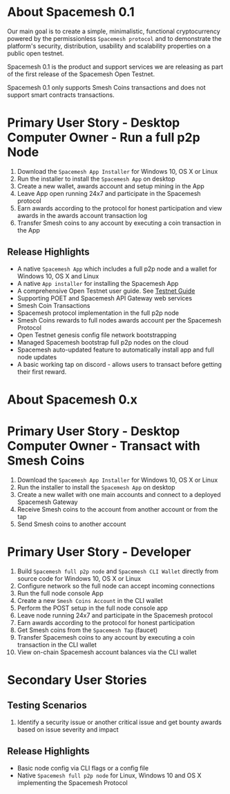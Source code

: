 # About Spacemesh 0.1

Our main goal is to create a simple, minimalistic, functional cryptocurrency powered by the permissionless `Spacemesh protocol` and to demonstrate the platform's security, distribution, usability and scalability properties on a public open testnet.

Spacemesh 0.1 is the product and support services we are releasing as part of the first release of the Spacemesh Open Testnet.

Spacemesh 0.1 only supports Smesh Coins transactions and does not support smart contracts transactions.

# Primary User Story - Desktop Computer Owner - Run a full p2p Node
1. Download the `Spacemesh App Installer` for Windows 10, OS X or Linux
2. Run the installer to install the `Spacemesh App` on desktop
3. Create a new wallet, awards account and setup mining in the App
4. Leave App open running 24x7 and participate in the Spacemesh protocol
5. Earn awards according to the protocol for honest participation and view awards in the awards account transaction log
6. Transfer Smesh coins to any account by executing a coin transaction in the App

## Release Highlights
- A native `Spacemesh App` which includes a full p2p node and a wallet for Windows 10, OS X and Linux
- A native `App installer` for installing the Spacemesh App
- A comprehensive Open Testnet user guide. See [Testnet Guide](https://testnet.spacemesh.io)
- Supporting POET and Spacemesh API Gateway web services
- Smesh Coin Transactions
- Spacemesh protocol implementation in the full p2p node
- Smesh Coins rewards to full nodes awards account per the Spacemesh Protocol
- Open Testnet genesis config file network bootstrapping
- Managed Spacemesh bootstrap full p2p nodes on the cloud
- Spacemesh auto-updated feature to automatically install app and full node updates
- A basic working tap on discord - allows users to transact before getting their first reward.

# About Spacemesh 0.x

# Primary User Story - Desktop Computer Owner - Transact with Smesh Coins
1. Download the `Spacemesh App Installer` for Windows 10, OS X or Linux
2. Run the installer to install the `Spacemesh App` on desktop
3. Create a new wallet with one main accounts and connect to a deployed Spacemesh Gateway
4. Receive Smesh coins to the account from another account or from the tap
5. Send Smesh coins to another account

# Primary User Story - Developer
1. Build `Spacemesh full p2p node` and `Spacemesh CLI Wallet` directly from source code for Windows 10, OS X or Linux
2. Configure network so the full node can accept incoming connections
3. Run the full node console App
4. Create a new `Smesh Coins Account` in the CLI wallet
5. Perform the POST setup in the full node console app
6. Leave node running 24x7 and participate in the Spacemesh protocol
7. Earn awards according to the protocol for honest participation
8. Get Smesh coins from the `Spacemesh Tap` (faucet)
9. Transfer Spacemesh coins to any account by executing a coin transaction in the CLI wallet
10. View on-chain Spacemesh account balances via the CLI wallet

# Secondary User Stories
## Testing Scenarios
1. Identify a security issue or another critical issue and get bounty awards based on issue severity and impact

## Release Highlights
- Basic node config via CLI flags or a config file
- Native `Spacemesh full p2p node` for Linux, Windows 10 and OS X implementing the Spacemesh Protocol


